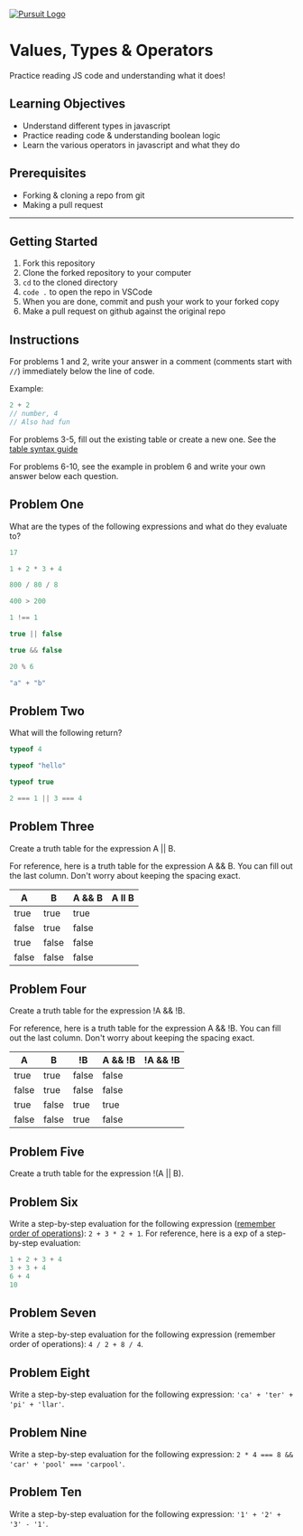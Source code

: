 [![Pursuit Logo](https://avatars1.githubusercontent.com/u/5825944?s=200&v=4)](https://pursuit.org)

# Values, Types & Operators

Practice reading JS code and understanding what it does!

## Learning Objectives

- Understand different types in javascript
- Practice reading code & understanding boolean logic
- Learn the various operators in javascript and what they do

## Prerequisites

- Forking & cloning a repo from git
- Making a pull request

---

## Getting Started

1. Fork this repository
1. Clone the forked repository to your computer
1. `cd` to the cloned directory
1. `code .` to open the repo in VSCode
1. When you are done, commit and push your work to your forked copy
1. Make a pull request on github against the original repo

## Instructions

For problems 1 and 2, write your answer in a comment (comments start with `//`) immediately below the line of code.

Example:

```js
2 + 2
// number, 4
// Also had fun
```

For problems 3-5, fill out the existing table or create a new one. See the [table syntax guide](https://www.markdownguide.org/extended-syntax#tables)

For problems 6-10, see the example in problem 6 and write your own answer below each question.



## Problem One

What are the types of the following expressions and what do they evaluate to?

```js
17

1 + 2 * 3 + 4

800 / 80 / 8

400 > 200

1 !== 1

true || false

true && false

20 % 6

"a" + "b"

```

## Problem Two

What will the following return?

```js
typeof 4

typeof "hello"

typeof true

2 === 1 || 3 === 4

```

## Problem Three

Create a truth table for the expression A || B.

For reference, here is a truth table for the expression A && B. You can fill out the last column. Don't worry about keeping the spacing exact.

| A     | B     | A && B |  A ll B   |
| ----- | ----- | ------ | ---------- |
| true  | true  | true   |      |
| false | true  | false  |      |
| true  | false | false  |      |
| false | false | false  |      |

## Problem Four

Create a truth table for the expression !A && !B.

For reference, here is a truth table for the expression A && !B. You can fill out the last column. Don't worry about keeping the spacing exact.

| A     | B     | !B    | A && !B | !A && !B |
| ----- | ----- | ----- | ------- | -------- |
| true  | true  | false | false   |          |
| false | true  | false | false   |          |
| true  | false | true  | true    |          |
| false | false | true  | false   |          |

## Problem Five

Create a truth table for the expression !(A || B).

## Problem Six

Write a step-by-step evaluation for the following expression ([remember order of operations](https://www.mathsisfun.com/operation-order-pemdas.html)): `2 + 3 * 2 + 1`.
For reference, here is a exp of a step-by-step evaluation:

```js
1 + 2 + 3 + 4
3 + 3 + 4
6 + 4
10
```

## Problem Seven

Write a step-by-step evaluation for the following expression (remember order of operations): `4 / 2 + 8 / 4`.

## Problem Eight

Write a step-by-step evaluation for the following expression: `'ca' + 'ter' + 'pi' + 'llar'`.

## Problem Nine

Write a step-by-step evaluation for the following expression: `2 * 4 === 8 && 'car' + 'pool' === 'carpool'`.

## Problem Ten

Write a step-by-step evaluation for the following expression: `'1' + '2' + '3' - '1'`.
